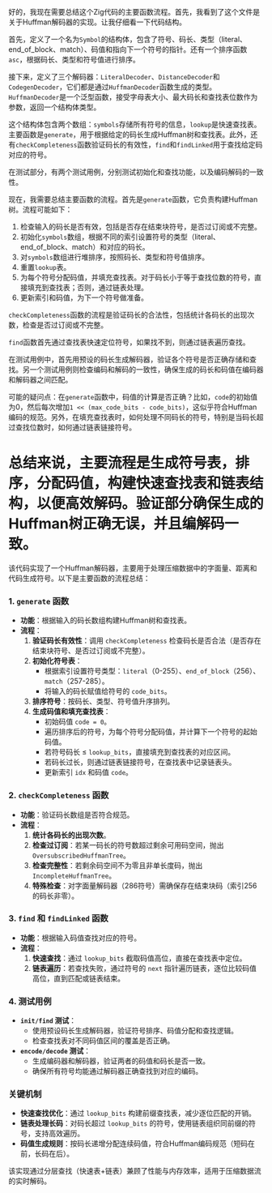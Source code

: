 好的，我现在需要总结这个Zig代码的主要函数流程。首先，我看到了这个文件是关于Huffman解码器的实现。让我仔细看一下代码结构。

首先，定义了一个名为`Symbol`的结构体，包含了符号、码长、类型（literal、end_of_block、match）、码值和指向下一个符号的指针。还有一个排序函数`asc`，根据码长、类型和符号值进行排序。

接下来，定义了三个解码器：`LiteralDecoder`、`DistanceDecoder`和`CodegenDecoder`，它们都是通过`HuffmanDecoder`函数生成的类型。`HuffmanDecoder`是一个泛型函数，接受字母表大小、最大码长和查找表位数作为参数，返回一个结构体类型。

这个结构体包含两个数组：`symbols`存储所有符号的信息，`lookup`是快速查找表。主要函数是`generate`，用于根据给定的码长生成Huffman树和查找表。此外，还有`checkCompleteness`函数验证码长的有效性，`find`和`findLinked`用于查找给定码对应的符号。

在测试部分，有两个测试用例，分别测试初始化和查找功能，以及编码解码的一致性。

现在，我需要总结主要函数的流程。首先是`generate`函数，它负责构建Huffman树。流程可能如下：

1. 检查输入的码长是否有效，包括是否存在结束块符号，是否过订阅或不完整。
2. 初始化`symbols`数组，根据不同的索引设置符号的类型（literal、end_of_block、match）和对应的码长。
3. 对`symbols`数组进行堆排序，按照码长、类型和符号值排序。
4. 重置`lookup`表。
5. 为每个符号分配码值，并填充查找表。对于码长小于等于查找位数的符号，直接填充到查找表；否则，通过链表处理。
6. 更新索引和码值，为下一个符号做准备。

`checkCompleteness`函数的流程是验证码长的合法性，包括统计各码长的出现次数，检查是否过订阅或不完整。

`find`函数首先通过查找表快速定位符号，如果找不到，则通过链表遍历查找。

在测试用例中，首先用预设的码长生成解码器，验证各个符号是否正确存储和查找。另一个测试用例则检查编码和解码的一致性，确保生成的码长和码值在编码器和解码器之间匹配。

可能的疑问点：在`generate`函数中，码值的计算是否正确？比如，`code`的初始值为0，然后每次增加`1 << (max_code_bits - code_bits)`，这似乎符合Huffman编码的规范。另外，在填充查找表时，如何处理不同码长的符号，特别是当码长超过查找位数时，如何通过链表链接符号。

总结来说，主要流程是生成符号表，排序，分配码值，构建快速查找表和链表结构，以便高效解码。验证部分确保生成的Huffman树正确无误，并且编解码一致。
================================================
该代码实现了一个Huffman解码器，主要用于处理压缩数据中的字面量、距离和代码生成符号。以下是主要函数的流程总结：

### 1. **`generate` 函数**
- **功能**：根据输入的码长数组构建Huffman树和查找表。
- **流程**：
  1. **验证码长有效性**：调用 `checkCompleteness` 检查码长是否合法（是否存在结束块符号、是否过订阅或不完整）。
  2. **初始化符号表**：
     - 根据索引设置符号类型：`literal`（0-255）、`end_of_block`（256）、`match`（257-285）。
     - 将输入的码长赋值给符号的 `code_bits`。
  3. **排序符号**：按码长、类型、符号值升序排列。
  4. **生成码值和填充查找表**：
     - 初始码值 `code = 0`。
     - 遍历排序后的符号，为每个符号分配码值，并计算下一个符号的起始码值。
     - 若符号码长 ≤ `lookup_bits`，直接填充到查找表的对应区间。
     - 若码长过长，则通过链表链接符号，在查找表中记录链表头。
     - 更新索引 `idx` 和码值 `code`。

### 2. **`checkCompleteness` 函数**
- **功能**：验证码长数组是否符合规范。
- **流程**：
  1. **统计各码长的出现次数**。
  2. **检查过订阅**：若某一码长的符号数超过剩余可用码空间，抛出 `OversubscribedHuffmanTree`。
  3. **检查完整性**：若剩余码空间不为零且非单长度码，抛出 `IncompleteHuffmanTree`。
  4. **特殊检查**：对字面量解码器（286符号）需确保存在结束块码（索引256的码长非零）。

### 3. **`find` 和 `findLinked` 函数**
- **功能**：根据输入码值查找对应的符号。
- **流程**：
  1. **快速查找**：通过 `lookup_bits` 截取码值高位，直接在查找表中定位。
  2. **链表遍历**：若查找失败，通过符号的 `next` 指针遍历链表，逐位比较码值高位，直到匹配或链表结束。

### 4. **测试用例**
- **`init/find` 测试**：
  - 使用预设码长生成解码器，验证符号排序、码值分配和查找逻辑。
  - 检查查找表对不同码值区间的覆盖是否正确。
- **`encode/decode` 测试**：
  - 生成编码器和解码器，验证两者的码值和码长是否一致。
  - 确保所有符号均能通过解码器正确查找到对应的编码。

### 关键机制
- **快速查找优化**：通过 `lookup_bits` 构建前缀查找表，减少逐位匹配的开销。
- **链表处理长码**：对码长超过 `lookup_bits` 的符号，使用链表组织同前缀的符号，支持高效遍历。
- **码值生成规则**：按码长递增分配连续码值，符合Huffman编码规范（短码在前，长码在后）。

该实现通过分层查找（快速表+链表）兼顾了性能与内存效率，适用于压缩数据流的实时解码。